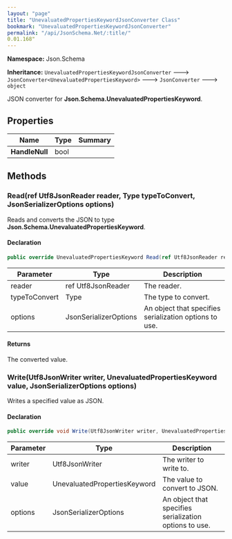 ```yaml
---
layout: "page"
title: "UnevaluatedPropertiesKeywordJsonConverter Class"
bookmark: "UnevaluatedPropertiesKeywordJsonConverter"
permalink: "/api/JsonSchema.Net/:title/"
0.01.168"
---
```

**Namespace:** Json.Schema

**Inheritance:**
`UnevaluatedPropertiesKeywordJsonConverter`
 🡒 
`JsonConverter<UnevaluatedPropertiesKeyword>`
 🡒 
`JsonConverter`
 🡒 
`object`

JSON converter for **Json.Schema.UnevaluatedPropertiesKeyword**.

## Properties

| Name | Type | Summary |
|---|---|---|
| **HandleNull** | bool |  |

## Methods

### Read(ref Utf8JsonReader reader, Type typeToConvert, JsonSerializerOptions options)

Reads and converts the JSON to type **Json.Schema.UnevaluatedPropertiesKeyword**.

#### Declaration

```c#
public override UnevaluatedPropertiesKeyword Read(ref Utf8JsonReader reader, Type typeToConvert, JsonSerializerOptions options)
```

| Parameter | Type | Description |
|---|---|---|
| reader | ref Utf8JsonReader | The reader. |
| typeToConvert | Type | The type to convert. |
| options | JsonSerializerOptions | An object that specifies serialization options to use. |


#### Returns

The converted value.

### Write(Utf8JsonWriter writer, UnevaluatedPropertiesKeyword value, JsonSerializerOptions options)

Writes a specified value as JSON.

#### Declaration

```c#
public override void Write(Utf8JsonWriter writer, UnevaluatedPropertiesKeyword value, JsonSerializerOptions options)
```

| Parameter | Type | Description |
|---|---|---|
| writer | Utf8JsonWriter | The writer to write to. |
| value | UnevaluatedPropertiesKeyword | The value to convert to JSON. |
| options | JsonSerializerOptions | An object that specifies serialization options to use. |


